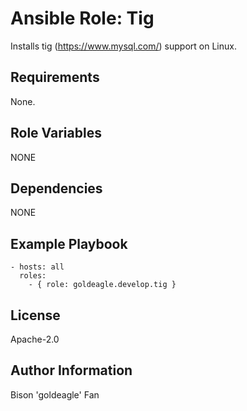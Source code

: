# Ansible Role: Tig

Installs tig (https://www.mysql.com/) support on Linux.

## Requirements

None.

## Role Variables

NONE

## Dependencies

NONE

## Example Playbook

    - hosts: all
      roles:
        - { role: goldeagle.develop.tig }

## License

Apache-2.0

## Author Information

Bison 'goldeagle' Fan 

